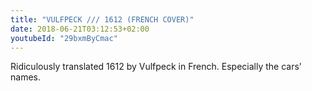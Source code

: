 ```yaml
---
title: "VULFPECK /// 1612 (FRENCH COVER)"
date: 2018-06-21T03:12:53+02:00
youtubeId: "29bxmByCmac"
---
```


Ridiculously translated 1612 by Vulfpeck in French. Especially the cars' names.
